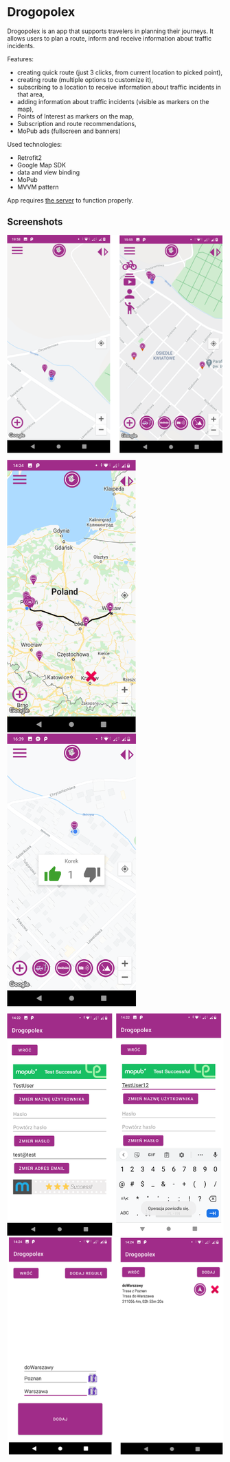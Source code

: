 # Drogopolex

Drogopolex is an app that supports travelers in planning their journeys. It allows users to plan a route, inform and receive information about traffic incidents.

Features:
* creating quick route (just 3 clicks, from current location to picked point),
* creating route (multiple options to customize it),
* subscribing to a location to receive information about traffic incidents in that area,
* adding information about traffic incidents (visible as markers on the map),
* Points of Interest as markers on the map,
* Subscription and route recommendations,
* MoPub ads (fullscreen and banners)


Used technologies:
* Retrofit2
* Google Map SDK
* data and view binding
* MoPub
* MVVM pattern

App requires [the server](https://github.com/MnichPawel/Drogopolex-Backend) to function properly.

## Screenshots
<img src="https://github.com/MnichPawel/Drogopolex-Frontend/blob/master/img/ekran_mapy.png" width="600" />

<p float="left">
  <img src="https://github.com/MnichPawel/Drogopolex-Frontend/blob/master/img/wyswietlanie_trasy.png" width="300" />

  <img src="https://github.com/MnichPawel/Drogopolex-Frontend/blob/master/img/glosowanie_popup.png" width="300" />
</p>

<img src="https://github.com/MnichPawel/Drogopolex-Frontend/blob/master/img/reklamy_banery.png" width="600" />

<img src="https://github.com/MnichPawel/Drogopolex-Frontend/blob/master/img/tworzenie_trasy.png" width="600" />
